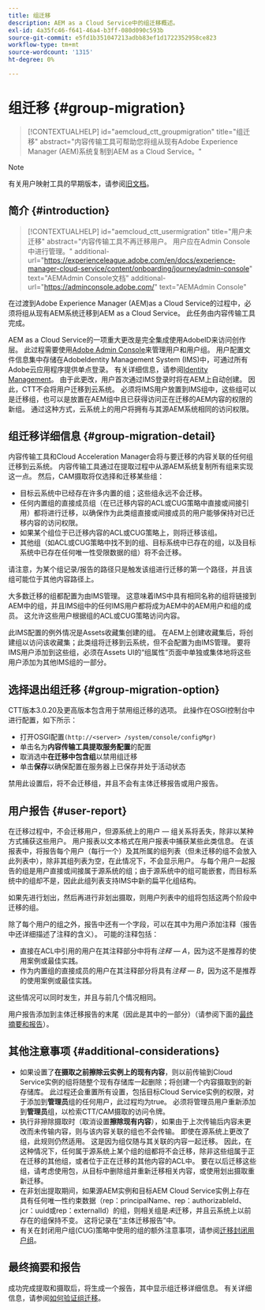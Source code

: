 ```yaml
---
title: 组迁移
description: AEM as a Cloud Service中的组迁移概述。
exl-id: 4a35fc46-f641-46a4-b3ff-080d090c593b
source-git-commit: e5fd1b351047213adbb83ef1d1722352958ce823
workflow-type: tm+mt
source-wordcount: '1315'
ht-degree: 0%

---
```



# 组迁移 {#group-migration}

>[!CONTEXTUALHELP]
>id="aemcloud_ctt_groupmigration"
>title="组迁移"
>abstract="内容传输工具可帮助您将组从现有Adobe Experience Manager (AEM)系统复制到AEM as a Cloud Service。"

>[!NOTE]
>有关用户映射工具的早期版本，请参阅[旧文档](/help/journey-migration/content-transfer-tool/user-mapping-tool-legacy/considerations-user-mapping-tool-legacy.md)。

## 简介 {#introduction}

>[!CONTEXTUALHELP]
>id="aemcloud_ctt_usermigration"
>title="用户未迁移"
>abstract="内容传输工具不再迁移用户。 用户应在Admin Console中进行管理。"
>additional-url="https://experienceleague.adobe.com/en/docs/experience-manager-cloud-service/content/onboarding/journey/admin-console" text="AEMAdmin Console文档"
>additional-url="https://adminconsole.adobe.com/" text="AEMAdmin Console"

在过渡到Adobe Experience Manager (AEM)as a Cloud Service的过程中，必须将组从现有AEM系统迁移到AEM as a Cloud Service。 此任务由内容传输工具完成。

AEM as a Cloud Service的一项重大更改是完全集成使用AdobeID来访问创作层。 此过程需要使用[Adobe Admin Console](https://helpx.adobe.com/cn/enterprise/using/admin-console.html)来管理用户和用户组。 用户配置文件信息集中存储在AdobeIdentity Management System (IMS)中，可通过所有Adobe云应用程序提供单点登录。 有关详细信息，请参阅[Identity Management](https://experienceleague.adobe.com/docs/experience-manager-cloud-service/content/overview/what-is-new-and-different.html#identity-management)。 由于此更改，用户首次通过IMS登录时将在AEM上自动创建。  因此，CTT不会将用户迁移到云系统。  必须将IMS用户放置到IMS组中，这些组可以是迁移组，也可以是放置在AEM组中且已获得访问正在迁移的AEM内容的权限的新组。  通过这种方式，云系统上的用户将拥有与其源AEM系统相同的访问权限。

## 组迁移详细信息 {#group-migration-detail}

内容传输工具和Cloud Acceleration Manager会将与要迁移的内容关联的任何组迁移到云系统。 内容传输工具通过在提取过程中从源AEM系统复制所有组来实现这一点。 然后，CAM摄取将仅选择和迁移某些组：

* 目标云系统中已经存在许多内置的组；这些组永远不会迁移。
* 任何内置组的直接成员组（在已迁移内容的ACL或CUG策略中直接或间接引用）都将进行迁移，以确保作为此类组直接或间接成员的用户能够保持对已迁移内容的访问权限。
* 如果某个组位于已迁移内容的ACL或CUG策略上，则将迁移该组。
* 其他组（如ACL或CUG策略中找不到的组、目标系统中已存在的组，以及目标系统中已存在任何唯一性受限数据的组）将不会迁移。

请注意，为某个组记录/报告的路径只是触发该组进行迁移的第一个路径，并且该组可能位于其他内容路径上。

大多数迁移的组都配置为由IMS管理。  这意味着IMS中具有相同名称的组将链接到AEM中的组，并且IMS组中的任何IMS用户都将成为AEM中的AEM用户和组的成员。  这允许这些用户根据组的ACL或CUG策略访问内容。

此IMS配置的例外情况是Assets收藏集创建的组。 在AEM上创建收藏集后，将创建组以访问该收藏集；此类组将迁移到云系统，但不会配置为由IMS管理。  要将IMS用户添加到这些组，必须在Assets UI的“组属性”页面中单独或集体地将这些用户添加为其他IMS组的一部分。


## 选择退出组迁移 {#group-migration-option}

CTT版本3.0.20及更高版本包含用于禁用组迁移的选项。  此操作在OSGI控制台中进行配置，如下所示：

* 打开OSGI配置`(http://<server> /system/console/configMgr)`
* 单击名为&#x200B;**内容传输工具提取服务配置**&#x200B;的配置
* 取消选中&#x200B;**在迁移中包含组**&#x200B;以禁用组迁移
* 单击&#x200B;**保存**&#x200B;以确保配置在服务器上已保存并处于活动状态

禁用此设置后，将不会迁移组，并且不会有主体迁移报告或用户报告。

## 用户报告 {#user-report}

在迁移过程中，不会迁移用户，但源系统上的用户 — 组关系将丢失，除非以某种方式捕获这些用户。  用户报表以文本格式在用户报表中捕获某些此类信息。 在该报表中，将报告每个用户（每行一个）及其所属的组列表（但未迁移的组不会放入此列表中），除非其组列表为空，在此情况下，不会显示用户。 与每个用户一起报告的组是用户直接或间接属于源系统的组；由于源系统中的组可能嵌套，而目标系统中的组却不是，因此此组列表支持IMS中新的扁平化组结构。

如果先进行划出，然后再进行非划出摄取，则用户列表中的组将包括这两个阶段中迁移的组。

除了每个用户的组之外，报告中还有一个字段，可以在其中为用户添加注释（报告中还详细描述了注释的含义）。  可能的注释包括：

* 直接在ACL中引用的用户在其注释部分中将有&#x200B;*注释 — A*，因为这不是推荐的使用案例或最佳实践。
* 作为内置组的直接成员的用户在其注释部分将具有&#x200B;*注释 — B*，因为这不是推荐的使用案例或最佳实践。

这些情况可以同时发生，并且与前几个情况相同。

用户报告添加到主体迁移报告的末尾（因此是其中的一部分）（请参阅下面的[最终摘要和报告](#final-summary-and-report)）。

## 其他注意事项 {#additional-considerations}

* 如果设置了&#x200B;**在摄取之前擦除云实例上的现有内容**，则以前传输到Cloud Service实例的组将随整个现有存储库一起删除；将创建一个内容摄取到的新存储库。 此过程还会重置所有设置，包括目标Cloud Service实例的权限，对于添加到&#x200B;**管理员**&#x200B;组的任何用户，此过程均为true。 必须将管理员用户重新添加到&#x200B;**管理员**&#x200B;组，以检索CTT/CAM摄取的访问令牌。
* 执行非擦除摄取时（取消设置&#x200B;**擦除现有内容**），如果由于上次传输后内容未更改而未传输内容，则与该内容关联的组也不会传输。 即使在源系统上更改了组，此规则仍然适用。 这是因为组仅随与其关联的内容一起迁移。 因此，在这种情况下，任何属于源系统上某个组的组都将不会迁移，除非这些组属于正在迁移的其他组，或者位于正在迁移的其他内容的ACL中。 要在以后迁移这些组，请考虑使用包，从目标中删除组并重新迁移相关内容，或使用划出摄取重新迁移。
* 在非划出提取期间，如果源AEM实例和目标AEM Cloud Service实例上存在具有任何唯一性约束数据（rep：principalName、rep：authorizableId、jcr：uuid或rep：externalId）的组，则相关组是&#x200B;_未_&#x200B;迁移，并且云系统上以前存在的组保持不变。 这将记录在“主体迁移报告”中。
* 有关在封闭用户组(CUG)策略中使用的组的额外注意事项，请参阅[迁移封闭用户组](/help/journey-migration/content-transfer-tool/using-content-transfer-tool/closed-user-groups-migration.md)。

## 最终摘要和报告

成功完成提取和摄取后，将生成一个报告，其中显示组迁移详细信息。 有关详细信息，请参阅[如何验证组迁移](/help/journey-migration/content-transfer-tool/using-content-transfer-tool/validating-content-transfers.md#how-to-validate-group-migration)。
